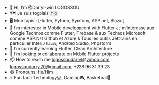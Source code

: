 - 👋 Hi, I’m @Darryl-win LOGOSSOU
- 🗺️ Je suis togolais 🇹🇬
- 🖥️ Mon tapis : [Flutter, Python, Symfony, ASP.net, Blazor]
- 👀 I’m interested in Mobile developpeent with Flutter Je m’intéresse aux Google Technos comme Flutter, Firebase & aux Technos Microsoft comme ASP.Net Github et Azure & Tous les outils Jetbrains en particulier IntelliJ IDEA, Android Studio, Phpstorm
- 🌱 I’m currently learning Flutter, Clean Architecture
- 👯 I’m looking to collaborate on Mobile Flutter projects
- 📫 How to reach me logossoudarryl@yahoo.com, logossoudarryl20@gmail.com, +228 96 31 39 23
- 😄 Pronouns: He/Him
- ⚡ Fun fact: Technology💻, Gaming🎮, Basketball🏀

<!---
Darryl-win/Darryl-win is a ✨ special ✨ repository because its `README.md` (this file) appears on your GitHub profile.
You can click the Preview link to take a look at your changes.
--->
